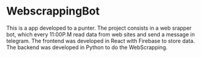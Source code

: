 # WebscrappingBot
This is a app developed to a punter. The project consists in a web srapper bot, which every 11:00P.M read data from web sites and send a message in telegram.
The frontend was developed in React with Firebase to store data.
The backend was developed in Python to do the WebScrapping.
